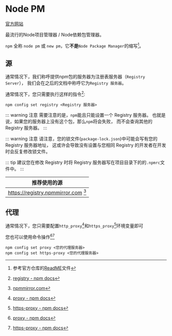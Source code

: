 # Node PM

[官方网站](https://www.npmjs.com/)

最流行的Node项目管理器 / Node依赖包管理器。

`npm` 全称 `node pm` 或 `new pm`，它**不是**`Node Package Manager`的缩写[^readme]。

[^readme]: 参考官方仓库的[ReadME](https://github.com/npm/cli#is-npm-an-acronym-for-node-package-manager)文件

## 源

通常情况下，我们称呼提供npm包的服务器为注册表服务器（`Registry Server`），
我们会在之后的文档中称呼它为`Registry 服务器`。

通常情况下，您只需要执行这样的指令[^docs]:
```shell
npm config set registry <Registry 服务器>
```

::: warning 注意
需要注意的是，`npm`能且只能设置一个 Registry 服务器。
也就是说，如果您的服务器上没有这个包，那么`npm`将会失败，
而不会查询其他的 Registry 服务器。
:::

::: warning 注意
请注意，您的锁文件(`package-lock.json`)中可能会写有您的 Registry 服务器地址，
这或许会导致没有设置与您相同 Registry 的开发者在开发时会反复修改锁文件。

::: tip
建议您在修改 Registry 时将 Registry 服务器写在项目目录下的的`.npmrc`文件中。
:::


|推荐使用的源|
|-|
|https://registry.npmmirror.com [^npmmirror]|

[^docs]: [registry - npm docs](https://docs.npmjs.com/cli/v9/using-npm/config#registry)
[^npmmirror]: [npmmirror.com](https://npmmirror.com)

## 代理

通常情况下，您只需要配置`http_proxy`[^proxy]和`https_proxy`[^https-proxy]环境变量即可

您也可以使用命令操作[^proxy][^https-proxy]
```shell
npm config set proxy <您的代理服务器>
npm config set https-proxy <您的代理服务器>
```

[^proxy]: [proxy - npm docs](https://docs.npmjs.com/cli/v9/using-npm/config#proxy)
[^https-proxy]: [https-proxy - npm docs](https://docs.npmjs.com/cli/v9/using-npm/config#https-proxy)
